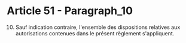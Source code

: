 # Article 51 - Paragraph_10

10. Sauf indication contraire, l'ensemble des dispositions relatives aux autorisations contenues dans le présent règlement s'appliquent.
